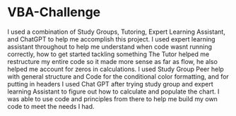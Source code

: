 # VBA-Challenge
I used a combination of Study Groups, Tutoring, Expert Learning Assistant, and ChatGPT to help me accomplish this project.
I used expert learning assistant throughout to help me understand when code wasnt running correctly, how to get started tackling something
The Tutor helped me restructure my entire code so it made more sense as far as flow, he also helped me account for zeros in calculations. 
I used Study Group Peer help with general structure and Code for the conditional color formatting, and for putting in headers
I used Chat GPT after trying study group and expert learning Assistant to figure out how to calculate and populate the chart. I was able to use code and principles from there to help me build my own code to meet the needs I had.
